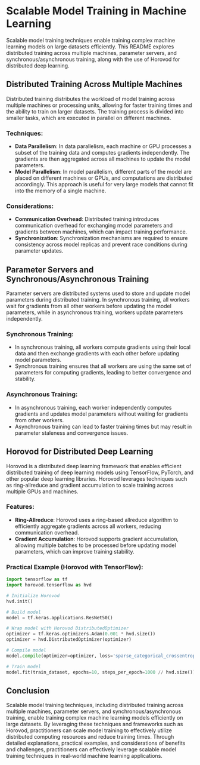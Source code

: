 # Scalable Model Training in Machine Learning

Scalable model training techniques enable training complex machine learning models on large datasets efficiently. This README explores distributed training across multiple machines, parameter servers, and synchronous/asynchronous training, along with the use of Horovod for distributed deep learning.

## Distributed Training Across Multiple Machines

Distributed training distributes the workload of model training across multiple machines or processing units, allowing for faster training times and the ability to train on larger datasets. The training process is divided into smaller tasks, which are executed in parallel on different machines.

### Techniques:
- **Data Parallelism**: In data parallelism, each machine or GPU processes a subset of the training data and computes gradients independently. The gradients are then aggregated across all machines to update the model parameters.
- **Model Parallelism**: In model parallelism, different parts of the model are placed on different machines or GPUs, and computations are distributed accordingly. This approach is useful for very large models that cannot fit into the memory of a single machine.

### Considerations:
- **Communication Overhead**: Distributed training introduces communication overhead for exchanging model parameters and gradients between machines, which can impact training performance.
- **Synchronization**: Synchronization mechanisms are required to ensure consistency across model replicas and prevent race conditions during parameter updates.

## Parameter Servers and Synchronous/Asynchronous Training

Parameter servers are distributed systems used to store and update model parameters during distributed training. In synchronous training, all workers wait for gradients from all other workers before updating the model parameters, while in asynchronous training, workers update parameters independently.

### Synchronous Training:
- In synchronous training, all workers compute gradients using their local data and then exchange gradients with each other before updating model parameters.
- Synchronous training ensures that all workers are using the same set of parameters for computing gradients, leading to better convergence and stability.

### Asynchronous Training:
- In asynchronous training, each worker independently computes gradients and updates model parameters without waiting for gradients from other workers.
- Asynchronous training can lead to faster training times but may result in parameter staleness and convergence issues.

## Horovod for Distributed Deep Learning

Horovod is a distributed deep learning framework that enables efficient distributed training of deep learning models using TensorFlow, PyTorch, and other popular deep learning libraries. Horovod leverages techniques such as ring-allreduce and gradient accumulation to scale training across multiple GPUs and machines.

### Features:
- **Ring-Allreduce**: Horovod uses a ring-based allreduce algorithm to efficiently aggregate gradients across all workers, reducing communication overhead.
- **Gradient Accumulation**: Horovod supports gradient accumulation, allowing multiple batches to be processed before updating model parameters, which can improve training stability.

### Practical Example (Horovod with TensorFlow):
```python
import tensorflow as tf
import horovod.tensorflow as hvd

# Initialize Horovod
hvd.init()

# Build model
model = tf.keras.applications.ResNet50()

# Wrap model with Horovod DistributedOptimizer
optimizer = tf.keras.optimizers.Adam(0.001 * hvd.size())
optimizer = hvd.DistributedOptimizer(optimizer)

# Compile model
model.compile(optimizer=optimizer, loss='sparse_categorical_crossentropy', metrics=['accuracy'])

# Train model
model.fit(train_dataset, epochs=10, steps_per_epoch=1000 // hvd.size())
```

## Conclusion

Scalable model training techniques, including distributed training across multiple machines, parameter servers, and synchronous/asynchronous training, enable training complex machine learning models efficiently on large datasets. By leveraging these techniques and frameworks such as Horovod, practitioners can scale model training to effectively utilize distributed computing resources and reduce training times. Through detailed explanations, practical examples, and considerations of benefits and challenges, practitioners can effectively leverage scalable model training techniques in real-world machine learning applications.